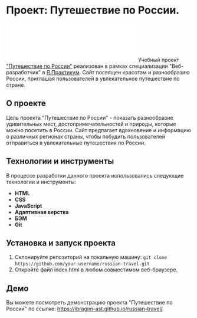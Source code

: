 # Проект: Путешествие по России.
![Лого](./images/header-logo.svg)
Учебный проект ["Путешествие по России"](https://ibragim-ast.github.io/russian-travel/) реализован в рамках специализации "Веб-разработчик" в [Я.Практикум](https://practicum.yandex.ru/). Сайт посвящен красотам и разнообразию России, приглашая пользователей в увлекательное путешествие по стране.


## О проекте
Цель проекта "Путешествие по России" - показать разнообразие удивительных мест, достопримечательностей и природы, которые можно посетить в России. Сайт предлагает вдохновение и информацию о различных регионах страны, чтобы побудить пользователей отправиться в увлекательные путешествия по России.


## Технологии и инструменты
В процессе разработки данного проекта использовались следующие технологии и инструменты:
* **HTML**
* **CSS**
* **JavaScript**
* **Адаптивная верстка**
* **БЭМ**
* **Git**

## Установка и запуск проекта
1. Склонируйте репозиторий на локальную машину: `git clone https://github.com/your-username/russian-travel.git`
2. Откройте файл index.html в любом совместимом веб-браузере.

## Демо
Вы можете посмотреть демонстрацию проекта "Путешествие по России" по ссылке: https://ibragim-ast.github.io/russian-travel/





